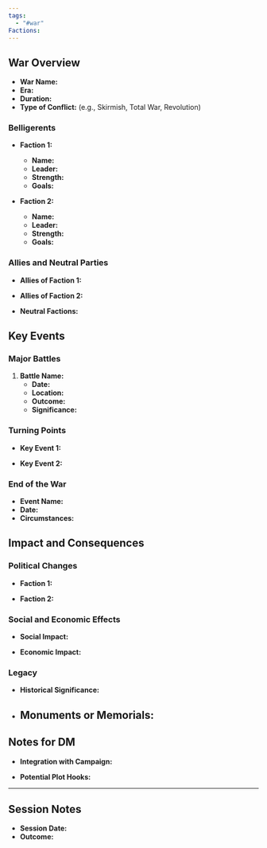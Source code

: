 ```yaml
---
tags:
  - "#war"
Factions:
---
```

## War Overview
- **War Name:** 
- **Era:** 
- **Duration:** 
- **Type of Conflict:** (e.g., Skirmish, Total War, Revolution)

### Belligerents
- **Faction 1:**
  - **Name:** 
  - **Leader:** 
  - **Strength:** 
  - **Goals:** 

- **Faction 2:**
  - **Name:** 
  - **Leader:** 
  - **Strength:** 
  - **Goals:** 

### Allies and Neutral Parties
- **Allies of Faction 1:**

- **Allies of Faction 2:**

- **Neutral Factions:**

## Key Events
### Major Battles
1. **Battle Name:** 
   - **Date:** 
   - **Location:** 
   - **Outcome:** 
   - **Significance:**


### Turning Points
- **Key Event 1:** 

- **Key Event 2:** 

### End of the War
- **Event Name:** 
- **Date:** 
- **Circumstances:**
	

## Impact and Consequences
### Political Changes
- **Faction 1:**
	

- **Faction 2:**
	

### Social and Economic Effects
- **Social Impact:**
	

- **Economic Impact:**
	

### Legacy
- **Historical Significance:**
	

- **Monuments or Memorials:**
  - 

## Notes for DM
- **Integration with Campaign:**
	

- **Potential Plot Hooks:**
	

---

## Session Notes
- **Session Date:** 
- **Outcome:** 
